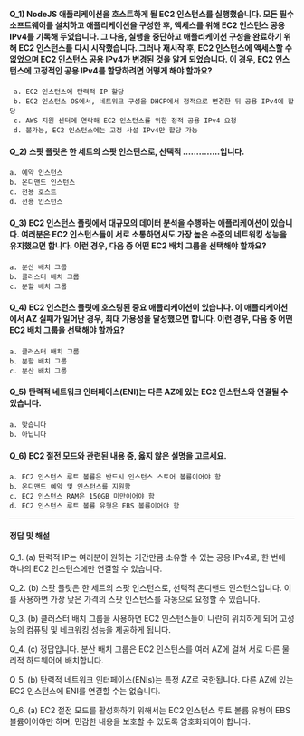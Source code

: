 #### Q_1) NodeJS 애플리케이션을 호스트하게 될 EC2 인스턴스를 실행했습니다. 모든 필수 소프트웨어를 설치하고 애플리케이션을 구성한 후, 액세스를 위해 EC2 인스턴스 공용 IPv4를 기록해 두었습니다. 그 다음, 실행을 중단하고 애플리케이션 구성을 완료하기 위해 EC2 인스턴스를 다시 시작했습니다. 그러나 재시작 후, EC2 인스턴스에 액세스할 수 없었으며 EC2 인스턴스 공용 IPv4가 변경된 것을 알게 되었습니다. 이 경우, EC2 인스턴스에 고정적인 공용 IPv4를 할당하려면 어떻게 해야 할까요? ####
	 a. EC2 인스턴스에 탄력적 IP 할당
     b. EC2 인스턴스 OS에서, 네트워크 구성을 DHCP에서 정적으로 변경한 뒤 공용 IPv4에 할당
     c. AWS 지원 센터에 연락해 EC2 인스턴스를 위한 정적 공용 IPv4 요청
     d. 불가능, EC2 인스턴스에는 고정 사설 IPv4만 할당 가능


#### Q_2) 스팟 플릿은 한 세트의 스팟 인스턴스로, 선택적 ..............입니다. ####
	a. 예약 인스턴스
    b. 온디맨드 인스턴스
    c. 전용 호스트
    d. 전용 인스턴스
    
#### Q_3) EC2 인스턴스 플릿에서 대규모의 데이터 분석을 수행하는 애플리케이션이 있습니다. 여러분은 EC2 인스턴스들이 서로 소통하면서도 가장 높은 수준의 네트워킹 성능을 유지했으면 합니다. 이런 경우, 다음 중 어떤 EC2 배치 그룹을 선택해야 할까요? ####
	a. 분산 배치 그룹
    b. 클러스터 배치 그룹
    c. 분할 배치 그룹

#### Q_4) EC2 인스턴스 플릿에 호스팅된 중요 애플리케이션이 있습니다. 이 애플리케이션에서 AZ 실패가 일어난 경우, 최대 가용성을 달성했으면 합니다. 이런 경우, 다음 중 어떤 EC2 배치 그룹을 선택해야 할까요? ####
	a. 클러스터 배치 그룹
    b. 분할 배치 그룹
    c. 분산 배치 그룹

#### Q_5) 탄력적 네트워크 인터페이스(ENI)는 다른 AZ에 있는 EC2 인스턴스와 연결될 수 있습니다. ####
	a. 맞습니다
    b. 아닙니다

#### Q_6) EC2 절전 모드와 관련된 내용 중, 옳지 않은 설명을 고르세요. ####
	a. EC2 인스턴스 루트 볼륨은 반드시 인스턴스 스토어 볼륨이어야 함
    b. 온디맨드 예약 및 인스턴스를 지원함
    c. EC2 인스턴스 RAM은 150GB 미만이어야 함
    d. EC2 인스턴스 루트 볼륨 유형은 EBS 볼륨이어야 함
    
----------

#### 정답 및 해설 #### 
Q_1. (a)
탄력적 IP는 여러분이 원하는 기간만큼 소유할 수 있는 공용 IPv4로, 한 번에 하나의 EC2 인스턴스에만 연결할 수 있습니다.

Q_2. (b)
스팟 플릿은 한 세트의 스팟 인스턴스로, 선택적 온디맨드 인스턴스입니다. 이를 사용하면 가장 낮은 가격의 스팟 인스턴스를 자동으로 요청할 수 있습니다.

Q_3. (b)
클러스터 배치 그룹을 사용하면 EC2 인스턴스들이 나란히 위치하게 되어 고성능의 컴퓨팅 및 네크워킹 성능을 제공하게 됩니다.

Q_4. (c)
정답입니다. 분산 배치 그룹은 EC2 인스턴스를 여러 AZ에 걸쳐 서로 다른 물리적 하드웨어에 배치합니다.

Q_5. (b)
탄력적 네트워크 인터페이스(ENIs)는 특정 AZ로 국한됩니다. 다른 AZ에 있는 EC2 인스턴스에 ENI를 연결할 수는 없습니다.

Q_6. (a)
EC2 절전 모드를 활성화하기 위해서는 EC2 인스턴스 루트 볼륨 유형이 EBS 볼륨이어야만 하며, 민감한 내용을 보호할 수 있도록 암호화되어야 합니다.
